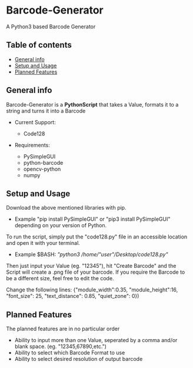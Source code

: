 # Barcode-Generator
A Python3 based Barcode Generator

## Table of contents
* [General info](#general-info)
* [Setup and Usage](#setup)
* [Planned Features](#updates)

## General info
Barcode-Generator is a **PythonScript** that takes a Value, formats it to a string and turns it into a Barcode

* Current Support:
  -  Code128

* Requirements:
  - PySimpleGUI
  - python-barcode
  - opencv-python
  - numpy
	
## Setup and Usage

Download the above mentioned libraries with pip.

* Example "pip install PySimpleGUI" or "pip3 install PySimpleGUI" depending on your version of Python.

To run the script, simply put the "code128.py" file in an accessible location and open it with your terminal.

* Example $BASH: *"python3 /home/"user"/Desktop/code128.py"*

Then just input your Value (eg. "12345"), hit "Create Barcode" and the Script will create a .png file of your barcode.
If you require the Barcode to be a different size, feel free to edit the code.

Change the following lines:
{"module_width":0.35, "module_height":16, "font_size": 25, "text_distance": 0.85, "quiet_zone": 0})

## Planned Features

The planned features are in no particular order

* Ability to input more than one Value, seperated by a comma and/or blank space. (eg. "12345,67890,etc.")
* Ability to select which Barcode Format to use
* Ability to select desired resolution of output barcode
